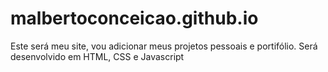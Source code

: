 # malbertoconceicao.github.io
Este será meu site, vou adicionar meus projetos pessoais e portifólio. Será desenvolvido em HTML, CSS e Javascript

